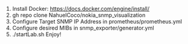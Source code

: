 1) Install Docker: https://docs.docker.com/engine/install/
2) gh repo clone NahuelCoco/nokia_snmp_visualization
3) Configure Target SNMP IP Address in prometheus/prometheus.yml
4) Configure desired MIBs in snmp_exporter/generator.yml
5) ./startLab.sh
Enjoy!
